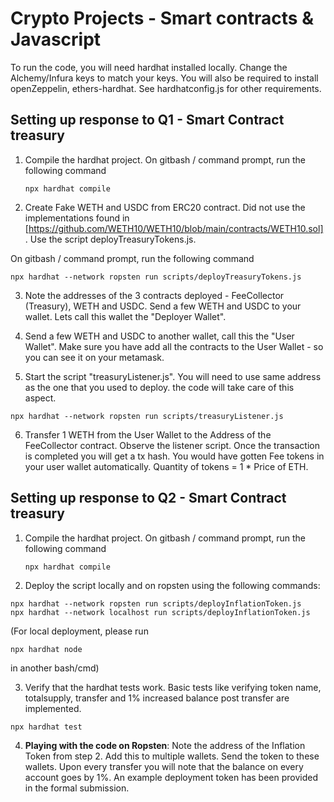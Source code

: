 # Crypto Projects - Smart contracts & Javascript

To run the code, you will need hardhat installed locally. Change the Alchemy/Infura keys to match your keys. You will also be required to install openZeppelin, ethers-hardhat. See hardhatconfig.js for other requirements.
## Setting up response to Q1 - Smart Contract treasury
 
1. Compile the hardhat project. On gitbash / command prompt, run the following command
   ````
   npx hardhat compile 
   ````

2. Create Fake WETH and USDC from ERC20 contract. Did not use the implementations found in [https://github.com/WETH10/WETH10/blob/main/contracts/WETH10.sol]. Use the script deployTreasuryTokens.js.

On gitbash / command prompt, run the following command

````
npx hardhat --network ropsten run scripts/deployTreasuryTokens.js
````

3. Note the addresses of the 3 contracts deployed - FeeCollector (Treasury), WETH and USDC. Send a few WETH and USDC to your wallet. Lets call this wallet the "Deployer Wallet".

4. Send a few WETH and USDC to another wallet, call this the "User Wallet". Make sure you have add all the contracts to the User Wallet - so you can see it on your metamask.

5. Start the script "treasuryListener.js". You will need to use same address as the one that you used to deploy. the code will take care of this aspect.
   
````
npx hardhat --network ropsten run scripts/treasuryListener.js
````

6. Transfer 1 WETH from the User Wallet to the Address of the FeeCollector contract. Observe the listener script. Once the transaction is completed you will get a tx hash.
   You would have gotten Fee tokens in your user wallet automatically. Quantity of tokens = 1 * Price of ETH.

## Setting up response to Q2 - Smart Contract treasury

1. Compile the hardhat project. On gitbash / command prompt, run the following command
   ````
   npx hardhat compile 
   ````
2. Deploy the script locally and on ropsten using the following commands:


````
npx hardhat --network ropsten run scripts/deployInflationToken.js
npx hardhat --network localhost run scripts/deployInflationToken.js
````
(For local deployment, please run 
````
npx hardhat node
```` 
in another bash/cmd)

3. Verify that the hardhat tests work. Basic tests like verifying token name, totalsupply, transfer and 1% increased balance post transfer are implemented.

````
npx hardhat test
````

4. <b>Playing with the code on Ropsten</b>: Note the address of the Inflation Token from step 2. Add this to multiple wallets. Send the token to these wallets. Upon every transfer you will note that the balance on every account goes by 1%. An example deployment token has been provided in the formal submission.
